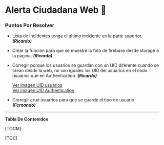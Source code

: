 # Alerta Ciudadana Web 👮

### Puntos Por Resolver

- Lista de incidentes tenga el ultimo incidente en la parte superior. **_(Ricardo)_**

- Crear la función para que se muestre la foto de firebase desde storage a la página. **_(Ricardo)_**

- Corregir porque los usuarios se guardan con un UID diferente cuando se crean desde la web, no son iguales los UID del usuarios en el nodo usuarios que en Authentication. **_(Ricardo)_**

  [Ver imagen UID usuarios](https://i.imgur.com/Ve3ByFi.png 'Ver imagen UID usuarios')  
  [Ver imagen UID Authentication](https://i.imgur.com/HdEnZTp.png 'Ver imagen UID Authentication')

- Corregir crud usuarios para que se guarde el tipo de usuario. **_(Fernando)_**

---

**Tabla De Contenidos**

[TOCM]

[TOC]
